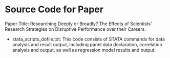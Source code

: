 # Source Code for Paper

Paper Title: Researching Deeply or Broadly? The Effects of Scientists’ Research Strategies on Disruptive Performance over their Careers.

- stata_scripts_dofile.txt: This code consists of STATA commands for data analysis and result output, including panel data declaration, correlation analysis and output, as well as regression model results and output.
